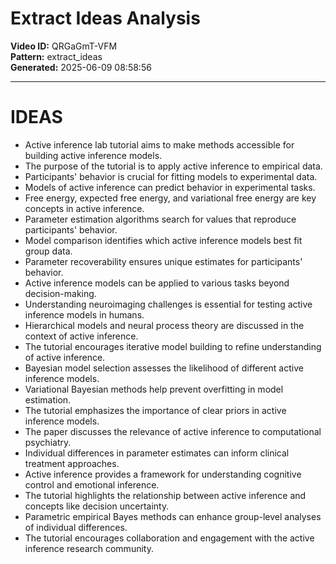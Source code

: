 # Extract Ideas Analysis

**Video ID:** QRGaGmT-VFM  
**Pattern:** extract_ideas  
**Generated:** 2025-06-09 08:58:56  

---

# IDEAS

- Active inference lab tutorial aims to make methods accessible for building active inference models.
- The purpose of the tutorial is to apply active inference to empirical data.
- Participants' behavior is crucial for fitting models to experimental data.
- Models of active inference can predict behavior in experimental tasks.
- Free energy, expected free energy, and variational free energy are key concepts in active inference.
- Parameter estimation algorithms search for values that reproduce participants' behavior.
- Model comparison identifies which active inference models best fit group data.
- Parameter recoverability ensures unique estimates for participants' behavior.
- Active inference models can be applied to various tasks beyond decision-making.
- Understanding neuroimaging challenges is essential for testing active inference models in humans.
- Hierarchical models and neural process theory are discussed in the context of active inference.
- The tutorial encourages iterative model building to refine understanding of active inference.
- Bayesian model selection assesses the likelihood of different active inference models.
- Variational Bayesian methods help prevent overfitting in model estimation.
- The tutorial emphasizes the importance of clear priors in active inference models.
- The paper discusses the relevance of active inference to computational psychiatry.
- Individual differences in parameter estimates can inform clinical treatment approaches.
- Active inference provides a framework for understanding cognitive control and emotional inference.
- The tutorial highlights the relationship between active inference and concepts like decision uncertainty.
- Parametric empirical Bayes methods can enhance group-level analyses of individual differences.
- The tutorial encourages collaboration and engagement with the active inference research community.